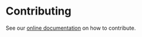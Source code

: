 # Contributing

See our [online documentation](https://scipp.github.io/about/contributing.html) on how to contribute.